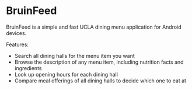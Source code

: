 # BruinFeed

BruinFeed is a simple and fast UCLA dining menu application for Android devices. 

Features:
* Search all dining halls for the menu item you want
* Browse the description of any menu item, including nutrition facts and ingredients
* Look up opening hours for each dining hall
* Compare meal offerings of all dining halls to decide which one to eat at
